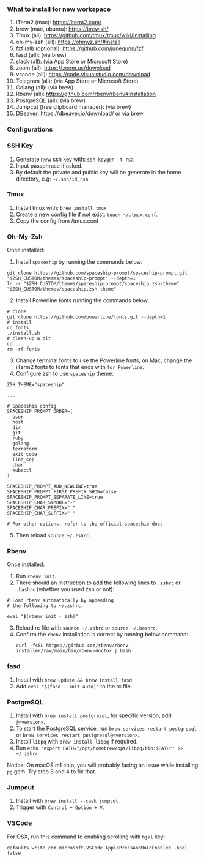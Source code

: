 ### What to install for new workspace

1. iTerm2 (mac): https://iterm2.com/
2. brew (mac, ubuntu): https://brew.sh/
3. Tmux (all): https://github.com/tmux/tmux/wiki/Installing
4. oh-my-zsh (all): https://ohmyz.sh/#install
5. fzf (all) (optional): https://github.com/junegunn/fzf
6. fasd (all): (via brew)
7. slack (all): (via App Store or Microsoft Store)
8. zoom (all): https://zoom.us/download
9. vscode (all): https://code.visualstudio.com/download
10. Telegram (all): (via App Store or Microsoft Store)
11. Golang (all): (via brew)
12. Rbenv (all): https://github.com/rbenv/rbenv#installation
13. PostgreSQL (all): (via brew)
14. Jumpcut (free clipboard manager): (via brew)
15. DBeaver: https://dbeaver.io/download/ or via brew

### Configurations

### SSH Key

1. Generate new ssh key with: `ssh-keygen -t rsa`
2. Input passphrase if asked.
3. By default the private and public key will be generate in the home directory, e.g: `~/.ssh/id_rsa`.

### Tmux

1. Install tmux with: `brew install tmux`
2. Create a new config file if not exist: `touch ~/.tmux.conf`.
3. Copy the config from /tmux.conf

### Oh-My-Zsh

Once installed:

1. Install `spaceship` by running the commands below:
  ```
  git clone https://github.com/spaceship-prompt/spaceship-prompt.git "$ZSH_CUSTOM/themes/spaceship-prompt" --depth=1
  ln -s "$ZSH_CUSTOM/themes/spaceship-prompt/spaceship.zsh-theme" "$ZSH_CUSTOM/themes/spaceship.zsh-theme"
  ```
2. Install Powerline fonts running the commands below:
  ```
  # clone
  git clone https://github.com/powerline/fonts.git --depth=1
  # install
  cd fonts
  ./install.sh
  # clean-up a bit
  cd ..
  rm -rf fonts
  ```
3. Change terminal fonts to use the Powerline fonts, on Mac, change the iTerm2 fonts to fonts that ends with `for Powerline`.
4. Configure zsh to use `spaceship` theme:
  ```
  ZSH_THEME="spaceship"

  ...

  # Spaceship config
  SPACESHIP_PROMPT_ORDER=(
    user
    host
    dir
    git
    ruby
    golang
    terraform
    exit_code
    line_sep
    char
    kubectl
  )

  SPACESHIP_PROMPT_ADD_NEWLINE=true
  SPACESHIP_PROMPT_FIRST_PREFIX_SHOW=false
  SPACESHIP_PROMPT_SEPARATE_LINE=true
  SPACESHIP_CHAR_SYMBOL="›"
  SPACESHIP_CHAR_PREFIX=" "
  SPACESHIP_CHAR_SUFFIX=" "

  # For other options, refer to the official spaceship docs
  ```

5. Then reload `source ~/.zshrc`.

### Rbenv
Once installed:

1. Run `rbenv init`.
2. There should an instruction to add the following lines to `.zshrc` or `.bashrc` (whether you used zsh or not):
  ```
  # Load rbenv automatically by appending
  # the following to ~/.zshrc:

  eval "$(rbenv init - zsh)"
  ```
3. Reload rc file with `source ~/.zshrc` or `source ~/.bashrc`.
4. Confirm the `rbenv` installation is correct by running below command:
   ```
   curl -fsSL https://github.com/rbenv/rbenv-installer/raw/main/bin/rbenv-doctor | bash
   ```

### fasd

1. Install with `brew update && brew install fasd`.
2. Add `eval "$(fasd --init auto)"` to the rc file.

### PostgreSQL

1. Install with `brew install postgresql`, for specific version, add `@<version>`.
2. To start the PostgreSQL service, run `brew services restart postgresql` or `brew services restart postgresql@<version>`.
3. Install `libpq` with `brew install libpq` if required.
4. Run `echo 'export PATH="/opt/homebrew/opt/libpq/bin:$PATH"' >> ~/.zshrc`

Notice:
On macOS m1 chip, you will probably facing an issue while installing `pg` gem. Try step 3 and 4 to fix that.

### Jumpcut

1. Install with `brew install --cask jumpcut`
2. Trigger with `Control + Option + V`.

### VSCode

For OSX, run this command to enabling scrolling with `hjkl` key:
```
defaults write com.microsoft.VSCode ApplePressAndHoldEnabled -bool false
```